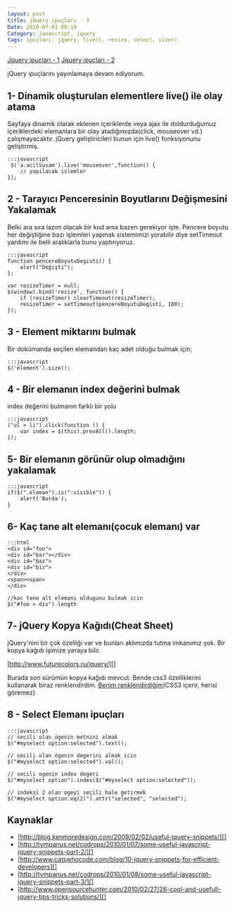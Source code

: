 ```yaml
---
layout: post
title: jQuery ipuçları - 3
Date: 2010-07-01 00:10
Category: Javascript, jquery
tags: ipuçları, jquery, live(), resize, select, size()
---
```


[Jquery ipuçları - 1][]
[Jquery ipuçları - 2][]

jQuery ipuçlarını yayınlamaya devam ediyorum.

## 1- Dinamik oluşturulan elementlere live() ile olay atama

Sayfaya dinamik olarak eklenen içeriklerde veya ajax ile doldurduğumuz
içeriklerdeki elemanlara bir olay atadığımızda(click, mouseover vd.)
çalışmayacaktır. jQuery geliştiricileri bunun için live() fonksiyonunu
geliştirmiş.

	:::javascript
	 $('a.acilSusam').live('mouseover',function() {
		// yapilacak islemler
	});

## 2 - Tarayıcı Penceresinin Boyutlarını Değişmesini Yakalamak

Belki ara sıra lazım olacak bir kod ama bazen gerekiyor işte. Pencere
boyutu her değiştiğine bazı işlemleri yapmak sistemimizi yorabilir diye
setTimeout yardımı ile belli aralıklarla bunu yaptırıyoruz.

	:::javascript
	function pencereBoyutuDegisti() {
		alert("Değişti");
	};

	var resizeTimer = null;
	$(window).bind('resize', function() {
	    if (resizeTimer) clearTimeout(resizeTimer);
	    resizeTimer = setTimeout(pencereBoyutuDegisti, 100);
	});

## 3 - Element miktarını bulmak

Bir dokümanda seçilen elemandan kaç adet olduğu bulmak için;

	:::javascript
	$('element').size();

## 4 - Bir elemanın index değerini bulmak

index değerini bulmanın farklı bir yolu

	:::javascript
	("ul > li").click(function () {
		var index = $(this).prevAll().length;
	});

## 5- Bir elemanın görünür olup olmadığını yakalamak

	:::javascript
	if($(".eleman").is(":visible")) {
	    alert('Burda');
	}

## 6- Kaç tane alt elemanı(çocuk elemanı) var

	:::html
	<div id="foo">
	<div id="bar"></div>
	<div id="baz">
	<div id="biz">
	</div>
	<span><span>
	</div>

	//kac tane alt elemanı oldugunu bulmak icin
	$("#foo > div").length


## 7- jQuery Kopya Kağıdı(Cheat Sheet)

jQuery'nini bir çok özelliği var ve bunları aklımızda tutma imkanımız
yok. Bir kopya kağıdı işimize yaraya bilir.

[http://www.futurecolors.ru/jquery/][]

Burada son sürümün kopya kağıdı mevcut. Bende css3 özelliklerini
kullanarak biraz renklendirdim. [Benim renklendirdiğim][](CSS3 içerir,
herisi göremez)

## 8 - Select Elemanı ipuçları

	:::javascript
	// secili olan ögenin metnini almak
	$("#myselect option:selected").text();

	// secili olan ögenin degerini almak icin
	$("#myselect option:selected").val();

	// secili ogenin index degeri
	$("#myselect option").index($("#myselect option:selected"));

	// indeksi 2 olan ögeyi seçili hale getirmek
	$("#myselect option:eq(2)").attr("selected", "selected");


## Kaynaklar

-   [http://blog.kenmoredesign.com/2009/02/02/useful-jquery-snippets/][]
-   [http://tympanus.net/codrops/2010/01/07/some-useful-javascript-jquery-snippets-part-2/][]
-   [http://www.catswhocode.com/blog/10-jquery-snippets-for-efficient-developers][]
-   [http://tympanus.net/codrops/2010/01/08/some-useful-javascript-jquery-snippets-part-3/][]
-   [http://www.opensourcehunter.com/2010/02/27/26-cool-and-usefull-jquery-tips-tricks-solutions/][]

  [Jquery ipuçları - 1]: http://www.fatihhayrioglu.com/jquery-ipuclari/
  [Jquery ipuçları - 2]: http://www.fatihhayrioglu.com/jquery-ipuclari-2/
  [http://www.futurecolors.ru/jquery/]: http://www.futurecolors.ru/jquery/
  [Benim renklendirdiğim]: /dokumanlar/jQuery14.htm
  [http://blog.kenmoredesign.com/2009/02/02/useful-jquery-snippets/]: http://blog.kenmoredesign.com/2009/02/02/useful-jquery-snippets/
  [http://tympanus.net/codrops/2010/01/07/some-useful-javascript-jquery-snippets-part-2/]: http://tympanus.net/codrops/2010/01/07/some-useful-javascript-jquery-snippets-part-2/
  [http://www.catswhocode.com/blog/10-jquery-snippets-for-efficient-developers]: http://www.catswhocode.com/blog/10-jquery-snippets-for-efficient-developers
  [http://tympanus.net/codrops/2010/01/08/some-useful-javascript-jquery-snippets-part-3/]: http://tympanus.net/codrops/2010/01/08/some-useful-javascript-jquery-snippets-part-3/
  [http://www.opensourcehunter.com/2010/02/27/26-cool-and-usefull-jquery-tips-tricks-solutions/]: http://www.opensourcehunter.com/2010/02/27/26-cool-and-usefull-jquery-tips-tricks-solutions/

